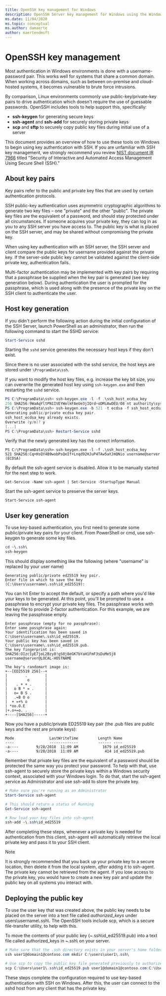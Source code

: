 ```yaml
---
title: OpenSSH key management for Windows
description: OpenSSH Server key management for Windows using the Windows tools or PowerShell.
ms.date: 11/04/2020
ms.topic: conceptual
ms.author: damaerte
author: maertendmsft
---
```


# OpenSSH key management

Most authentication in Windows environments is done with a username-password pair.
This works well for systems that share a common domain.
When working across domains, such as between on-premise and cloud-hosted systems, it becomes vulnerable to brute force intrusions.

By comparison, Linux environments commonly use public-key/private-key pairs to drive authentication which doesn't require the use of guessable passwords.
OpenSSH includes tools to help support this, specifically:

* __ssh-keygen__ for generating secure keys
* __ssh-agent__ and __ssh-add__ for securely storing private keys
* __scp__ and __sftp__ to securely copy public key files during initial use of a server

This document provides an overview of how to use these tools on Windows to begin using key authentication with SSH.
If you are unfamiliar with SSH key management, we strongly recommend you review [NIST document IR 7966](http://nvlpubs.nist.gov/nistpubs/ir/2015/NIST.IR.7966.pdf) titled "Security of Interactive and Automated Access Management Using Secure Shell (SSH)."

## About key pairs

Key pairs refer to the public and private key files that are used by certain authentication protocols.

SSH public-key authentication uses asymmetric cryptographic algorithms to generate two key files – one "private" and the other "public". The private key files are the equivalent of a password, and should stay protected under all circumstances. If someone acquires your private key, they can log in as you to any SSH server you have access to. The public key is what is placed on the SSH server, and may be shared without compromising the private key.

When using key authentication with an SSH server, the SSH server and client compare the public keys for username provided against the private key. If the server-side public key cannot be validated against the client-side private key, authentication fails.

Multi-factor authentication may be implemented with key pairs by requiring that a passphrase be supplied when the key pair is generated (see key generation below).
During authentication the user is prompted for the passphrase, which is used along with the presence of the private key on the SSH client to authenticate the user.

## Host key generation

If you didn't perform the following action during the initial configuration of the SSH Server,
launch PowerShell as an administrator, then run the following command to start the SSHD service:

```powershell
Start-Service sshd
```

Starting the `sshd` service generates the necessary host keys if they don't exist.

Since there is no user associated with the sshd service, the host keys are stored under `\ProgramData\ssh`.

If you want to modify the host key files, e.g. increase the key bit size,
you can overwrite the generated host key using `ssh-keygen.exe` and then
restarting the `sshd` service.

```powershell
PS C:\ProgramData\ssh> ssh-keygen.exe -l -f .\ssh_host_ecdsa_key
256 SHA256:9WaAqYltPN1IVEYWolkFAeUe3jIQrd+oDMiAwDEU/O8 nt authority\system@server (ECDSA)
PS C:\ProgramData\ssh> ssh-keygen.exe -b 521 -t ecdsa -f ssh_host_ecdsa_key
Generating public/private ecdsa key pair.
ssh_host_ecdsa_key already exists.
Overwrite (y/n)? y
[...]
PS C:\ProgramData\ssh> Restart-Service sshd
```

Verify that the newly generated key has the correct information.

```
PS C:\ProgramData\ssh> ssh-keygen.exe -l -f .\ssh_host_ecdsa_key
521 SHA256:Cq+HsQY4B9wobPsQeIf+Lnqd92HJuP4TAw5aYJmQNio username@server (ECDSA)
```

By default the ssh-agent service is disabled. Allow it to be manually started for the next step to work.

`Get-Service -Name ssh-agent | Set-Service -StartupType Manual`

Start the ssh-agent service to preserve the server keys.

`Start-Service ssh-agent`

## User key generation

To use key-based authentication, you first need to generate some public/private key pairs for your client.
From PowerShell or cmd, use ssh-keygen to generate some key files.

```powershell
cd ~\.ssh\
ssh-keygen
```

This should display something like the following (where "username" is replaced by your user name)

```
Generating public/private ed25519 key pair.
Enter file in which to save the key (C:\Users\username\.ssh\id_ed25519):
```

You can hit Enter to accept the default, or specify a path where you'd like your keys to be generated.
At this point, you'll be prompted to use a passphrase to encrypt your private key files.
The passphrase works with the key file to provide 2-factor authentication.
For this example, we are leaving the passphrase empty.

```
Enter passphrase (empty for no passphrase):
Enter same passphrase again:
Your identification has been saved in C:\Users\username\.ssh\id_ed25519.
Your public key has been saved in C:\Users\username\.ssh\id_ed25519.pub.
The key fingerprint is:
SHA256:OIzc1yE7joL2Bzy8!gS0j8eGK7bYaH1FmF3sDuMeSj8 username@server@LOCAL-HOSTNAME

The key's randomart image is:
+--[ED25519 256]--+
|        .        |
|         o       |
|    . + + .      |
|   o B * = .     |
|   o= B S .      |
|   .=B O o       |
|  + =+% o        |
| *oo.O.E         |
|+.o+=o. .        |
+----[SHA256]-----+
```

Now you have a public/private ED25519 key pair
(the .pub files are public keys and the rest are private keys):

```
Mode                LastWriteTime         Length Name
----                -------------         ------ ----
-a----        9/28/2018  11:09 AM           1679 id_ed25519
-a----        9/28/2018  11:09 AM            414 id_ed25519.pub
```

Remember that private key files are the equivalent of a password should be protected the same way you protect your password.
To help with that, use ssh-agent to securely store the private keys within a Windows security context, associated with your Windows login.
To do that, start the ssh-agent service as Administrator and use ssh-add to store the private key.

```powershell
# Make sure you're running as an Administrator
Start-Service ssh-agent

# This should return a status of Running
Get-Service ssh-agent

# Now load your key files into ssh-agent
ssh-add ~\.ssh\id_ed25519
```

After completing these steps, whenever a private key is needed for authentication from this client, ssh-agent will automatically retrieve the local private key and pass it to your SSH client.

> [!NOTE]
> It is strongly recommended that you back up your private key to a secure location,
> then delete it from the local system, *after* adding it to ssh-agent.
> The private key cannot be retrieved from the agent.
> If you lose access to the private key, you would have to create a new key pair
> and update the public key on all systems you interact with.

## Deploying the public key

To use the user key that was created above, the public key needs to be placed on the server into a text file called *authorized_keys* under users\username\\.ssh\\.
The OpenSSH tools include scp, which is a secure file-transfer utility, to help with this.

To move the contents of your public key (~\.ssh\id_ed25519.pub) into a text file called authorized_keys in ~\.ssh\ on your server.

```powershell
# Make sure that the .ssh directory exists in your server's home folder
ssh user1@domain1@contoso.com mkdir C:\users\user1\.ssh\

# Use scp to copy the public key file generated previously to authorized_keys on your server
scp C:\Users\user1\.ssh\id_ed25519.pub user1@domain1@contoso.com:C:\Users\user1\.ssh\authorized_keys
```

These steps complete the configuration required to use key-based authentication with SSH on Windows.
After this, the user can connect to the sshd host from any client that has the private key.
